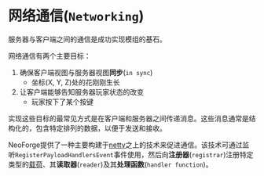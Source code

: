 # **网络通信**(`Networking`)

服务器与客户端之间的通信是成功实现模组的基石。

网络通信有两个主要目标：

1. 确保客户端视图与服务器视图**同步**(`in sync`)
    - 坐标(X, Y, Z)处的花刚刚生长
2. 让客户端能够告知服务器玩家状态的改变
    - 玩家按下了某个按键

实现这些目标的最常见方式是在客户端和服务器之间传递消息。这些消息通常是结构化的，包含特定排列的数据，以便于发送和接收。

NeoForge提供了一种主要构建于[netty]之上的技术来促进通信。该技术可通过监听`RegisterPayloadHandlersEvent`事件使用，然后向**注册器**(`registrar`)注册特定类型的[载荷](`payloads`)、其**读取器**(`reader`)及其**处理函数**(`handler function`)。

[netty]: https://netty.io "Netty 官网"
[payloads]: payload.md "注册自定义载荷"